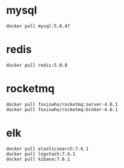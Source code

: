 # mysql
    
    docker pull mysql:5.6.47

# redis 

    docker pull redis:5.0.8

# rocketmq

    docker pull foxiswho/rocketmq:server-4.6.1
    docker pull foxiswho/rocketmq:broker-4.6.1
    
# elk
    docker pull elasticsearch:7.6.1
    docker pull logstash:7.6.1
    docker pull kibana:7.6.1